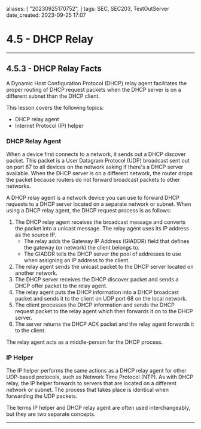 

aliases: [ "20230925170752",  ]
tags: SEC, SEC203, TestOutServer
date_created: 2023-09-25 17:07

# 4.5 - DHCP Relay
---
## 4.5.3 - DHCP Relay Facts
A Dynamic Host Configuration Protocol (DHCP) relay agent facilitates the proper routing of DHCP request packets when the DHCP server is on a different subnet than the DHCP client.

This lesson covers the following topics:
- DHCP relay agent
- Internet Protocol (IP) helper

### DHCP Relay Agent
When a device first connects to a network, it sends out a DHCP discover packet. This packet is a User Datagram Protocol (UDP) broadcast sent out on port 67 to all devices on the network asking if there's a DHCP server available. When the DHCP server is on a different network, the router drops the packet because routers do not forward broadcast packets to other networks.

A DHCP relay agent is a network device you can use to forward DHCP requests to a DHCP server located on a separate network or subnet. When using a DHCP relay agent, the DHCP request process is as follows:

1. The DHCP relay agent receives the broadcast message and converts the packet into a unicast message. The relay agent uses its IP address as the source IP.
    - The relay adds the Gateway IP Address (GIADDR) field that defines the gateway (or network) the client belongs to.
    - The GIADDR tells the DHCP server the pool of addresses to use when assigning an IP address to the client.
2. The relay agent sends the unicast packet to the DHCP server located on another network.
3. The DHCP server receives the DHCP discover packet and sends a DHCP offer packet to the relay agent.
4. The relay agent puts the DHCP information into a DHCP broadcast packet and sends it to the client on UDP port 68 on the local network.
5. The client processes the DHCP information and sends the DHCP request packet to the relay agent which then forwards it on to the DHCP server.
6. The server returns the DHCP ACK packet and the relay agent forwards it to the client.

The relay agent acts as a middle-person for the DHCP process.

### IP Helper
The IP helper performs the same actions as a DHCP relay agent for other UDP-based protocols, such as Network Time Protocol (NTP). As with DHCP relay, the IP helper forwards to servers that are located on a different network or subnet. The process that takes place is identical when forwarding the UDP packets.

The terms IP helper and DHCP relay agent are often used interchangeably, but they are two separate concepts.  

---
